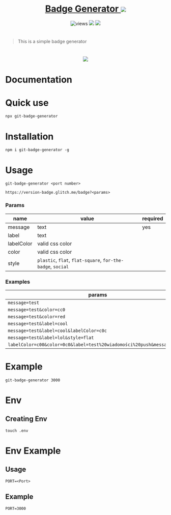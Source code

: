 <a href="https://badge-generator.glitch.me/">
<h1 align=center>Badge Generator
<img src="https://version-badge.glitch.me/alestor123/BADGE-GENERATOR/text">
</h1>
</a>
</a>
<p align=center>
<img src="https://img.shields.io/github/license/alestor123/BADGE-GENERATOR" alt=views >
<a href="https://github.com/alestor123/BADGE-GENERATOR/issues">
<img src="https://img.shields.io/github/issues-raw/alestor123/BADGE-GENERATOR"></a>
<a href="https://www.npmjs.com/package/version-badge"><img src="https://version-badge.glitch.me/alestor123/BADGE-GENERATOR/green"></a>
</p>

#
> This is a simple badge generator


# 

<p align=center>
<a href="https://npmjs.org/package/git-badge-generator">
<img src="https://nodei.co/npm/git-badge-generator.png"></a>
</p>

# Documentation

# Quick use

``npx git-badge-generator``

# Installation

``npm i git-badge-generator -g ``

# Usage

``git-badge-generator <port number> ``


`https://version-badge.glitch.me/badge?<params>`

### Params
name | value | required
--- | --- | ---
message | text | yes
label | text
labelColor | valid css color
color | valid css color
style | `plastic`, `flat`, `flat-square`, `for-the-badge`, `social`

### Examples
params | badge
--- | ---
`message=test` | ![](http://localhost:3000//badge?message=test)
`message=test&color=cc0` | ![](http://localhost:3000//badge?message=test&color=cc0)
`message=test&color=red` | ![](http://localhost:3000//badge?message=test&color=red)
`message=test&label=cool` | ![](http://localhost:3000//badge?message=test&label=cool)
`message=test&label=cool&labelColor=c0c` | ![](http://localhost:3000//badge?message=test&label=cool&labelColor=c0c)
`message=test&label=lol&style=flat` | ![](http://localhost:3000//badge?message=test&label=lol&style=social)
`labelColor=c00&color=0c0&label=test%20wiadomości%20push&message=eśąźć` | ![](http://localhost:3000//badge?labelColor=c00&color=0c0&label=test%20wiadomości%20push&message=eśąźć)


# Example
``git-badge-generator 3000``

# Env

## Creating Env
``touch .env``

# Env Example

## Usage
```
PORT=<Port>
```
## Example


```
PORT=3000
```